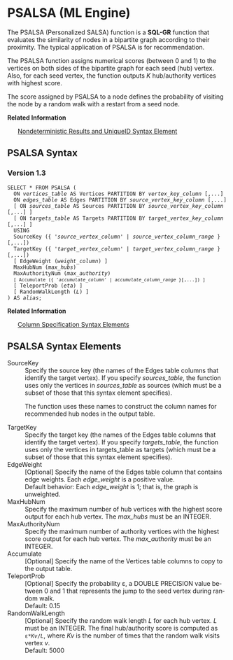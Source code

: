 <div class="nested0" aria-labelledby="ariaid-title1" topicindex="1" topicid="caa1507826678390" id="caa1507826678390"><h1 class="title topictitle1" id="ariaid-title1">PSALSA (ML Engine)</h1><div class="body conbody">
<p class="p">The PSALSA (Personalized SALSA) function is a <span><b>SQL-GR</b></span> function that evaluates the similarity of nodes in a bipartite graph according to their proximity. The typical application of PSALSA is for recommendation.</p>
<p class="p">The PSALSA function assigns numerical scores (between 0 and 1) to the vertices on both sides of the bipartite graph for each seed (hub) vertex. Also, for each seed vertex, the function outputs <var class="keyword varname">K</var> hub/authority vertices with highest score.</p>
<p class="p">The score assigned by PSALSA to a node defines the probability of visiting the node by a random walk with a restart from a seed node.</p></div><div class="related-links"><div class="linklistheader"><p></p><b>Related Information</b></div>
<ul class="linklist linklist relinfo"><div class="linklistmember"><a href="qym1549987102806.md">Nondeterministic Results and UniqueID Syntax Element</a></div></ul></div><div class="topic reference nested1" aria-labelledby="ariaid-title2" topicindex="2" topicid="sfd1507827782598" xml:lang="en-us" lang="en-us" id="sfd1507827782598">
<h2 class="title topictitle2" id="ariaid-title2">PSALSA Syntax</h2><div class="body refbody"><div class="section" id="sfd1507827782598__section_N1000E_N1000C_N10001">
<h3 class="title sectiontitle">Version <span>1.3</span></h3><pre class="pre codeblock" xml:space="preserve"><code>SELECT * FROM PSALSA (
  ON <var class="keyword varname">vertices_table</var> AS Vertices PARTITION BY <var class="keyword varname">vertex_key_column</var> [,...] 
  ON <var class="keyword varname">edges_table</var> AS Edges PARTITION BY <var class="keyword varname">source_vertex_key_column</var> [,...] 
  [ ON <var class="keyword varname">sources_table</var> AS Sources PARTITION BY <var class="keyword varname">source_vertex_key_column</var> [,...] ]
  [ ON <var class="keyword varname">targets_table</var> AS Targets PARTITION BY <var class="keyword varname">target_vertex_key_column</var> [,...] ]
  USING
  SourceKey ({ '<var class="keyword varname">source_vertex_column</var>' | <var class="keyword varname">source_vertex_column_range</var> }[,...])
  TargetKey ({ '<var class="keyword varname">target_vertex_column</var>' | <var class="keyword varname">target_vertex_column_range</var> }[,...])
  [ EdgeWeight (<var class="keyword varname">weight_column</var>) ]
  MaxHubNum (<var class="keyword varname">max_hubs</var>)
  MaxAuthorityNum (<var class="keyword varname">max_authority</var>)
  <code class="ph codeph">[ Accumulate ({ '<var class="keyword varname">accumulate_column</var>' | <var class="keyword varname">accumulate_column_range</var> }[,...]) ]</code>
  [ TeleportProb (<var class="keyword varname">eta</var>) ]
  [ RandomWalkLength (<var class="keyword varname">L</var>) ]
) AS <var class="keyword varname">alias</var>;</code></pre></div></div><div class="related-links"><div class="linklistheader"><p></p><b>Related Information</b></div>
<ul class="linklist linklist relinfo"><div class="linklistmember"><a href="ndv1557782188375.md">Column Specification Syntax Elements</a></div></ul></div></div><div class="topic reference nested1" aria-labelledby="ariaid-title3" topicindex="3" topicid="obm1507827859880" xml:lang="en-us" lang="en-us" id="obm1507827859880">
<h2 class="title topictitle2" id="ariaid-title3">PSALSA Syntax Elements</h2><div class="body refbody"><div class="section" id="obm1507827859880__section_N10011_N1000E_N10001"><dl class="dl parml"><dt class="dt pt dlterm">SourceKey</dt><dd class="dd pd">Specify the source key (the names of the Edges table columns that identify the target vertex). If you specify <var class="keyword varname">sources_table</var>, the function uses only the vertices in <var class="keyword varname">sources_table</var> as sources (which must be a subset of those that this syntax element specifies).
<p class="p">The function uses these names to construct the column names for recommended hub nodes in the output table.</p></dd><dt class="dt pt dlterm">TargetKey</dt><dd class="dd pd">Specify the target key (the names of the Edges table columns that identify the target vertex). If you specify <var class="keyword varname">targets_table</var>, the function uses only the vertices in targets_table as targets (which must be a subset of those that this syntax element specifies).</dd><dt class="dt pt dlterm">EdgeWeight</dt><dd class="dd pd">[Optional] Specify the name of the Edges table column that contains edge weights. Each <var class="keyword varname">edge_weight</var> is a positive value.</dd><dd class="dd pd ddexpand">Default behavior: Each <var class="keyword varname">edge_weight</var> is 1; that is, the graph is unweighted.</dd><dt class="dt pt dlterm">MaxHubNum</dt><dd class="dd pd">Specify the maximum number of hub vertices with the highest score output for each hub vertex. The <var class="keyword varname">max_hubs</var> must be an INTEGER.</dd><dt class="dt pt dlterm">MaxAuthorityNum</dt><dd class="dd pd">Specify the maximum number of authority vertices with the highest score output for each hub vertex. The <var class="keyword varname">max_authority</var> must be an INTEGER.</dd><dt class="dt pt dlterm">Accumulate</dt><dd class="dd pd">[Optional] Specify the name of the Vertices table columns to copy to the output table.</dd><dt class="dt pt dlterm">TeleportProb</dt><dd class="dd pd">[Optional] Specify the probability ε, a DOUBLE PRECISION value between 0 and 1 that represents the jump to the seed vertex during random walk.</dd><dd class="dd pd ddexpand">Default: 0.15</dd><dt class="dt pt dlterm">RandomWalkLength</dt><dd class="dd pd">[Optional] Specify the random walk length <var class="keyword varname">L</var> for each hub vertex. <var class="keyword varname">L</var> must be an INTEGER. The final hub/authority score is computed as <code class="ph codeph">ε*<var class="keyword varname">K</var><var class="keyword varname">v</var>/<var class="keyword varname">L</var></code>, where <var class="keyword varname">K</var><var class="keyword varname">v</var> is the number of times that the random walk visits vertex <var class="keyword varname">v</var>.</dd><dd class="dd pd ddexpand">Default: 5000</dd></dl></div></div></div></div>
